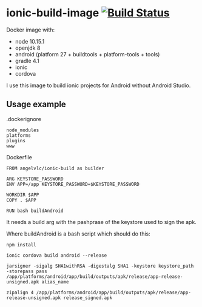 # ionic-build-image [![Build Status](https://travis-ci.org/AngelVlc/ionic-build-image.svg?branch=master)](https://travis-ci.org/AngelVlc/ionic-build-image)

Docker image with:

- node 10.15.1
- openjdk 8
- android (platform 27 + buildtools + platform-tools + tools)
- gradle 4.1
- ionic
- cordova

I use this image to build ionic projects for Android without Android Studio.

## Usage example

.dockerignore

```
node_modules
platforms
plugins
www
```

Dockerfile

```
FROM angelvlc/ionic-build as builder

ARG KEYSTORE_PASSWORD
ENV APP=/app KEYSTORE_PASSWORD=$KEYSTORE_PASSWORD

WORKDIR $APP
COPY . $APP

RUN bash buildAndroid
```

It needs a build arg with the pashprase of the keystore used to sign the apk.

Where buildAndroid is a bash script which should do this:

```
npm install

ionic cordova build android --release

jarsigner -sigalg SHA1withRSA -digestalg SHA1 -keystore keystore_path -storepass pass /app/platforms/android/app/build/outputs/apk/release/app-release-unsigned.apk alias_name

zipalign 4 /app/platforms/android/app/build/outputs/apk/release/app-release-unsigned.apk release_signed.apk
```
